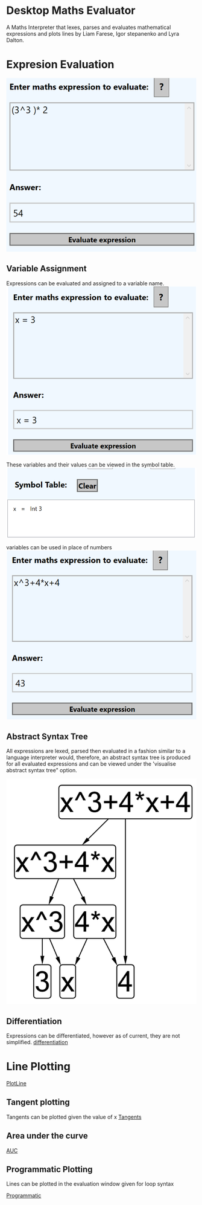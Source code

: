 # Desktop Maths Evaluator
 A Maths Interpreter that lexes, parses and evaluates mathematical expressions and plots lines by Liam Farese, Igor stepanenko and Lyra Dalton.

# Expresion Evaluation
![evaluateExpression](images/Evaluate%20expression.png)

## Variable Assignment

Expressions can be evaluated and assigned to a variable name.
![VariableAssignment](images/x=3.png)

These variables and their values can be viewed in the symbol table.
![symboltable](images/symbol%20table.png)
    
variables can be used in place of numbers
![Variable](images/evaluatex.png)

## Abstract Syntax Tree

All expressions are lexed, parsed then evaluated in a fashion similar to a language interpreter would,
therefore, an abstract syntax tree is produced for all evaluated expressions and can be viewed under the 'visualise abstract syntax tree" option.

![AST](images/AST.png)

## Differentiation

Expressions can be differentiated, however as of current, they are not simplified.
[differentiation](images/differentiate.png)

# Line Plotting

[PlotLine](images/sinxplot.png)

## Tangent plotting

Tangents can be plotted given the value of x
[Tangents](images/tangent.png)

## Area under the curve

[AUC](images/area%20under%20curve.png)

## Programmatic Plotting

Lines can be plotted in the evaluation window given for loop syntax

[Programmatic](images/programatic%20plotting.png)

